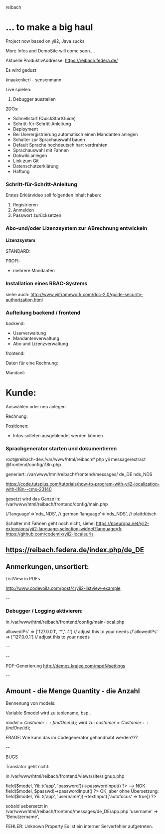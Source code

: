 reibach

... to make a big haul
===============================

Project now based on yii2, Java sucks


More Infos and DemoSite will come soon....


Aktuelle ProduktivAddresse:
https://reibach.federa.de/

Es wird geduzt

knaakenkerl - sensenmann

Live spielen:
1. Debugger ausstellen




2DOs:

  - Schnellstart (QuickStartGuide)
  - Schritt-für-Schritt-Anleitung
  - Deployment
  - Bei Userergistrierung automatisch einen Mandanten anlegen
  - Schalter zur Sprachauswahl bauen
  - Default Sprache hochdeutsch hart verdrahten
  - Sprachauswahl mit Fahnen
  - Dokwiki anlegen
  - Link zum Git
  - Datenschutzerklärung
  - Haftung
  
  
### Schritt-für-Schritt-Anleitung

Erstes Erklärvideo soll folgenden Inhalt haben:
1. Registrieren  
2. Anmelden
3. Passwort zurücksetzen

  

### Abo-und/oder Lizenzsystem zur ABrechnung entwickeln


#### Lizenzsystem #### 
STANDARD:


PROFI:
  * mehrere Mandanten



### Installation eines RBAC-Systems 
siehe auch: 
http://www.yiiframework.com/doc-2.0/guide-security-authorization.html


### Aufteilung backend / frontend

backend:
  - Userverwaltung
  - Mandantenverwaltung
  - Abo und Lizenzverwaltung
  
frontend: 



Daten für eine Rechnung:

Mandant: 


# Kunde:
Auswählen oder neu anlegen


Rechnung:

Positionen:


  * Infos solleten ausgeblendet werden können
  


### Sprachgenerator starten und dokumentieren
  

root@reibach-dev:/var/www/html/reibach# php yii message/extract  @frontend/config/i18n.php

generiert: /var/www/html/reibach/frontend/messages/
de_DE
nds_NDS


https://code.tutsplus.com/tutorials/how-to-program-with-yii2-localization-with-i18n--cms-23140  

gesetzt wird das Ganze in:
/var/www/html/reibach/frontend/config/main.php

//'language'=>'nds_NDS', // german
'language'=>'nds_NDS', // plattdütsch

Schalter mit Fahnen geht noch nicht, siehe:
https://pceuropa.net/yii2-extensions/yii2-language-selection-widget?language=fr
https://github.com/codemix/yii2-localeurls

https://reibach.federa.de/index.php/de_DE
--


Anmerkungen, unsortiert:
--
ListView in PDFs

http://www.codevoila.com/post/4/yii2-listview-example


--
### Debugger / Logging aktivieren:
in /var/www/html/reibach/frontend/config/main-local.php

  allowedIPs' => ['127.0.0.1', '*','::1'] // adjust this to your needs
  //'allowedIPs' => ['127.0.0.1'] // adjust this to your needs


--

--

PDF-Generierung
http://demos.krajee.com/mpdf#settings

--


Amount  - die Menge
Quantity  - die Anzahl
--

Bennenung von models:

Variable $model wird zu tablename, bsp..

$model = Customer::findOne($id);
wird zu:
$customer = Customer::findOne($id);


FRAGE: Wie kann das im Codegenerator gehandhabt werden???

--

BUGS

Translator geht nicht:

in /var/www/html/reibach/frontend/views/site/signup.php


<?= $form->field($model, Yii::t('app', 'password'))->passwordInput() ?> --> NOK

<?= $form->field($model, $passwd)->passwordInput() ?> OK, aber ohne Übersetzung:
                

<?= $form->field($model, Yii::t('app', 'username'))->textInput(['autofocus' => true]) ?>


sobald uebersetzt in /var/www/html/reibach/frontend/messages/de_DE/app.php
	'username' => 'Benutzername',
	
FEHLER: 	Unknown Property
Es ist ein interner Serverfehler aufgetreten. 
                
                
